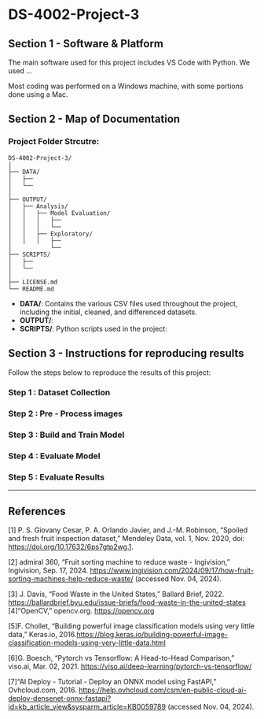 # DS-4002-Project-3

## Section 1 - Software & Platform

The main software used for this project includes VS Code with Python. We used ...

Most coding was performed on a Windows machine, with some portions done using a Mac.

## Section 2 - Map of Documentation

### Project Folder Strcutre:

```
DS-4002-Project-3/
│
├── DATA/
│   ├── 
│   └── 
│
├── OUTPUT/
│   ├── Analysis/
│   │   ├── Model Evaluation/
│   │   │   ├── 
│   │   │   └── 
│   │   ├── Exploratory/
│   │   │   ├── 
│           └── 
├── SCRIPTS/
│   ├── 
│   └── 
│  
├── LICENSE.md
└── README.md
```

- **DATA/**: Contains the various CSV files used throughout the project, including the initial, cleaned, and differenced datasets.
- **OUTPUT/**:
- **SCRIPTS/**: Python scripts used in the project:

## Section 3 - Instructions for reproducing results

Follow the steps below to reproduce the results of this project: 
### Step 1 : Dataset Collection 

### Step 2 : Pre - Process images 

### Step 3 : Build and Train Model

### Step 4 : Evaluate Model

### Step 5 : Evaluate Results 

---

## References 
[1] P. S. Giovany Cesar, P. A. Orlando Javier, and J.-M. Robinson, “Spoiled and fresh fruit inspection dataset,” Mendeley Data, vol. 1, Nov. 2020, doi: https://doi.org/10.17632/6ps7gtp2wg.1.

[2] admiral 360, “Fruit sorting machine to reduce waste - Ingivision,” Ingivision, Sep. 17, 2024. https://www.ingivision.com/2024/09/17/how-fruit-sorting-machines-help-reduce-waste/ (accessed Nov. 04, 2024).

[3] J. Davis, “Food Waste in the United States,” Ballard Brief, 2022. https://ballardbrief.byu.edu/issue-briefs/food-waste-in-the-united-states
[4]“OpenCV,” opencv.org. https://opencv.org

[5]F. Chollet, “Building powerful image classification models using very little data,” Keras.io, 2016.https://blog.keras.io/building-powerful-image-classification-models-using-very-little-data.html

[6]G. Boesch, “Pytorch vs Tensorflow: A Head-to-Head Comparison,” viso.ai, Mar. 02, 2021. https://viso.ai/deep-learning/pytorch-vs-tensorflow/

[7]“AI Deploy - Tutorial - Deploy an ONNX model using FastAPI,” Ovhcloud.com, 2016. https://help.ovhcloud.com/csm/en-public-cloud-ai-deploy-densenet-onnx-fastapi?id=kb_article_view&sysparm_article=KB0059789 (accessed Nov. 04, 2024).
